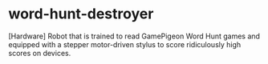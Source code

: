 # word-hunt-destroyer
[Hardware] Robot that is trained to read GamePigeon Word Hunt games and equipped with a stepper motor-driven stylus to score ridiculously high scores on devices.
